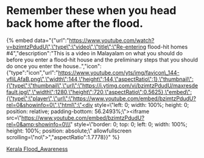 # Remember these when you head back home after the flood.

{% embed data="{\"url\":\"https://www.youtube.com/watch?v=bzimtzPdudU\",\"type\":\"video\",\"title\":\"Re-entering flood-hit homes \#4\",\"description\":\"This is a video in Malayalam on what you should do before you enter a flood-hit house and the preliminary steps that you should do once you enter the house..\",\"icon\":{\"type\":\"icon\",\"url\":\"https://www.youtube.com/yts/img/favicon\_144-vfliLAfaB.png\",\"width\":144,\"height\":144,\"aspectRatio\":1},\"thumbnail\":{\"type\":\"thumbnail\",\"url\":\"https://i.ytimg.com/vi/bzimtzPdudU/maxresdefault.jpg\",\"width\":1280,\"height\":720,\"aspectRatio\":0.5625},\"embed\":{\"type\":\"player\",\"url\":\"https://www.youtube.com/embed/bzimtzPdudU?rel=0&showinfo=0\",\"html\":\"<div style=\\\"left: 0; width: 100%; height: 0; position: relative; padding-bottom: 56.2493%;\\\"><iframe src=\\\"https://www.youtube.com/embed/bzimtzPdudU?rel=0&amp;showinfo=0\\\" style=\\\"border: 0; top: 0; left: 0; width: 100%; height: 100%; position: absolute;\\\" allowfullscreen scrolling=\\\"no\\\"></iframe></div>\",\"aspectRatio\":1.7778}}" %}



[Kerala Flood\_Awareness](https://www.youtube.com/channel/UCTRQxF0ZqselrQoVaKb1Naw)

